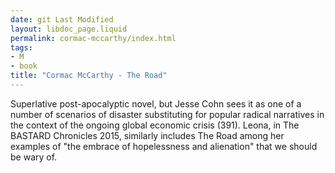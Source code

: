 ```yaml
---
date: git Last Modified
layout: libdoc_page.liquid
permalink: cormac-mccarthy/index.html
tags:
- M
- book
title: "Cormac McCarthy - The Road"
---
```


Superlative post-apocalyptic novel, but Jesse Cohn sees it  as one of a number of scenarios of disaster substituting for popular radical  narratives in the context of the ongoing global economic crisis (391). Leona, in The BASTARD Chronicles 2015, similarly includes The Road among her  examples of "the embrace of hopelessness and alienation" that we should be wary  of.